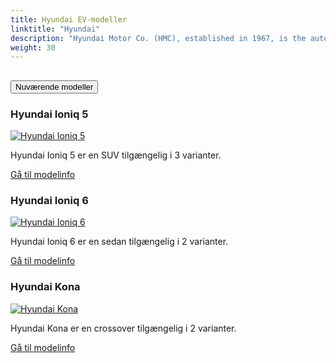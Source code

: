 ```yaml
---
title: Hyundai EV-modeller
linktitle: "Hyundai"
description: "Hyundai Motor Co. (HMC), established in 1967, is the auto sales leader in the Korean domestic market and exports vehicles to 190 countries worldwide. Hyundai Motor Co. operates the world's largest integrated automobile manufacturing facility in Ulsan, located on Korea's southeast coast. Their electric IONIQ series of EV has been popular.  "
weight: 30
---
```

<!-- markdownlint-disable MD033 -->
<!-- markdownlint-disable MD010 -->


<div class="accordion" id="accordionPanelsStayOpenExample">
    <div class="accordion-item">
        <h2 class="accordion-header">
            <button class="accordion-button" type="button" data-bs-toggle="collapse" data-bs-target="#panelsStayOpen-collapseOne" aria-expanded="true" aria-controls="panelsStayOpen-collapseOne">
                        Nuværende modeller
            </button>
        </h2>
        <div id="panelsStayOpen-collapseOne" class="accordion-collapse collapse show">
            <div class="accordion-body">
    <div class="container p-3 mb-4 bg-body-tertiary rounded border">
        <h3>Hyundai Ioniq 5</h3>
        <div class="row">
            <div class="col col-12 col-md-6">
                <a href="ioniq_5">
                    <img src="https://media.evkx.net/multimedia/models/hyundai/ioniq_5/ioniq_5_long_range_2wd/main_1_st.jpg" class="img-fluid" alt="Hyundai Ioniq 5" >
                </a>
            </div>
            <div class="col col-12 col-md-6"><p>
Hyundai Ioniq 5 er en SUV tilgængelig i 3 varianter.
</p>
	<a href="ioniq_5/" class="btn btn-outline-primary" role="button">Gå til modelinfo</a>
		</div>
	</div>
</div>
    <div class="container p-3 mb-4 bg-body-tertiary rounded border">
        <h3>Hyundai Ioniq 6</h3>
        <div class="row">
            <div class="col col-12 col-md-6">
                <a href="ioniq_6">
                    <img src="https://media.evkx.net/multimedia/models/hyundai/ioniq_6/ioniq_6_long_range_awd/main_1_st.jpg" class="img-fluid" alt="Hyundai Ioniq 6" >
                </a>
            </div>
            <div class="col col-12 col-md-6"><p>
Hyundai Ioniq 6 er en sedan tilgængelig i 2 varianter.
</p>
	<a href="ioniq_6/" class="btn btn-outline-primary" role="button">Gå til modelinfo</a>
		</div>
	</div>
</div>
    <div class="container p-3 mb-4 bg-body-tertiary rounded border">
        <h3>Hyundai Kona</h3>
        <div class="row">
            <div class="col col-12 col-md-6">
                <a href="kona">
                    <img src="https://media.evkx.net/multimedia/models/hyundai/kona/kona_long_range/main_1_st.jpg" class="img-fluid" alt="Hyundai Kona" >
                </a>
            </div>
            <div class="col col-12 col-md-6"><p>
Hyundai Kona er en crossover tilgængelig i 2 varianter.
</p>
	<a href="kona/" class="btn btn-outline-primary" role="button">Gå til modelinfo</a>
		</div>
	</div>
</div>
        </div>
    </div>
</div></div>
